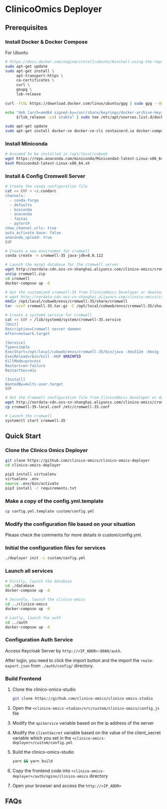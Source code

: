 # ClinicoOmics Deployer
## Prerequisites
### Install Docker & Docker Compose

For Ubuntu

```bash
# https://docs.docker.com/engine/install/ubuntu/#install-using-the-repository
sudo apt-get update
sudo apt-get install \
     apt-transport-https \
     ca-certificates \
     curl \
     gnupg \
     lsb-release
     
curl -fsSL https://download.docker.com/linux/ubuntu/gpg | sudo gpg --dearmor -o /usr/share/keyrings/docker-archive-keyring.gpg

echo "deb [arch=amd64 signed-by=/usr/share/keyrings/docker-archive-keyring.gpg] https://download.docker.com/linux/ubuntu \
     $(lsb_release -cs) stable" | sudo tee /etc/apt/sources.list.d/docker.list > /dev/null
     
sudo apt-get update
sudo apt-get install docker-ce docker-ce-cli containerd.io docker-compose
```

### Install Miniconda

```bash
# Assumed to be installed in /opt/local/cobweb
wget https://repo.anaconda.com/miniconda/Miniconda3-latest-Linux-x86_64.sh
bash Miniconda3-latest-Linux-x86_64.sh
```

### Install & Config Cromwell Server

```bash
# Create the conda configuration file
cat << EOF > ~/.condarc
channels:
  - conda-forge
  - defaults
  - bioconda
  - anaconda
  - fastai
  - pytorch
show_channel_urls: true
auto_activate_base: false
anaconda_upload: true
EOF

# Create a new environmet for cromwell
conda create -n cromwell-35 java-jdk=8.0.112

# Launch the mysql database for the cromwell server
wget http://nordata-cdn.oss-cn-shanghai.aliyuncs.com/clinico-omics/cromwell.zip
unzip cromwell.zip
cd cromwell
docker-compose up -d

# Get the customized cromwell-35 from ClinicoOmics Developer or download from the link
# wget http://nordata-cdn.oss-cn-shanghai.aliyuncs.com/clinico-omics/cromwell-35.tar.gz
mkdir /opt/local/cobweb/envs/cromwell-35/share/cromwell
tar -xzvf cromwell-35.tar.gz -C /opt/local/cobweb/envs/cromwell-35/share/cromwell

# Create a systemd service for cromwell
cat << EOF > /lib/systemd/system/cromwell-35.service
[Unit]
Description=Cromwell server daemon
After=network.target

[Service]
Type=simple
ExecStart=/opt/local/cobweb/envs/cromwell-35/bin/java -Xms512m -Xmx1g -Dconfig.file=/etc/cromwell-35.conf -jar /opt/local/cobweb/envs/cromwell-35/share/cromwell/cromwell.jar server
ExecReload=/bin/kill -HUP $MAINPID
KillMode=process
Restart=on-failure
RestartSec=42s

[Install]
WantedBy=multi-user.target
EOF

# Get the Cromwell configuration file from ClinicoOmics Developer or download from the link
wget http://nordata-cdn.oss-cn-shanghai.aliyuncs.com/clinico-omics/cromwell-35-local.conf
cp cromwell-35-local.conf /etc/cromwell-35.conf

# Launch the cromwell
systemctl start cromwell-35
```

## Quick Start

### Clone the Clinico Omics Deployer

```bash
git clone https://github.com/clinico-omics/clinico-omics-deployer
cd clinico-omics-deployer

pip3 install virtualenv
virtualenv .env
source .env/bin/activate
pip3 install -r requirements.txt
```

### Make a copy of the config.yml.template

```bash
cp config.yml.template custom/config.yml
```

### Modify the configuration file based on your situation

Please check the comments for more details in custom/config.yml.

### Initial the configuration files for services

```bash
./deployer init -c custom/config.yml
```

### Launch all services

```bash
# Firstly, launch the database
cd ./database
docker-compose up -d

# Secondly, launch the clinico-omics
cd ../clinico-omics
docker-compose up -d

# Lastly, launch the auth
cd ../auth
docker-compose up -d
```

### Configuration Auth Service

Access Keycloak Server by `http://<IP_ADDR>:8080/auth`.

After login, you need to click the import button and the import the `realm-export.json` from `./auth/config/` directory.

### Build Frontend

1. Clone the clinico-omics-studio
   
     ```bash
     git clone https://github.com/clinico-omics/clinico-omics-studio
     ```   

2. Open the `<clinico-omics-studio>/src/custom/clinico-omics/config.js` file
3. Modify the `apiService` variable based on the ip address of the server
4. Modify the `clientSecret` variable based on the value of the client_secret variable which you set in the `<clinico-omics-deployer>/custom/config.yml`
5. Build the clinico-omics-studio

     ```bash
     yarn && yarn build
     ```

6. Copy the frontend code into `<clinico-omics-deployer>/auth/nginx/clinico-omics` directory
7. Open your browser and access the `http://<IP_ADDR>`

## FAQs
